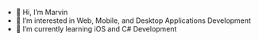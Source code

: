 - 👋 Hi, I’m Marvin
- 👀 I’m interested in Web, Mobile, and Desktop Applications Development
- 🌱 I’m currently learning iOS and C# Development

<!---
mrvnfbr10/mrvnfbr10 is a ✨ special ✨ repository because its `README.md` (this file) appears on your GitHub profile.
You can click the Preview link to take a look at your changes.
--->
